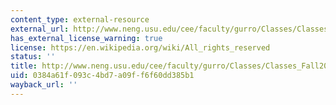 ```yaml
---
content_type: external-resource
external_url: http://www.neng.usu.edu/cee/faculty/gurro/Classes/Classes_Fall2002/Fortran77/Fortran77Course.html
has_external_license_warning: true
license: https://en.wikipedia.org/wiki/All_rights_reserved
status: ''
title: http://www.neng.usu.edu/cee/faculty/gurro/Classes/Classes_Fall2002/Fortran77/Fortran77Course.html
uid: 0384a61f-093c-4bd7-a09f-f6f60dd385b1
wayback_url: ''
---
```

